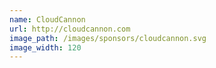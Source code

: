 ```yaml
---
name: CloudCannon
url: http://cloudcannon.com
image_path: /images/sponsors/cloudcannon.svg
image_width: 120
---
```

